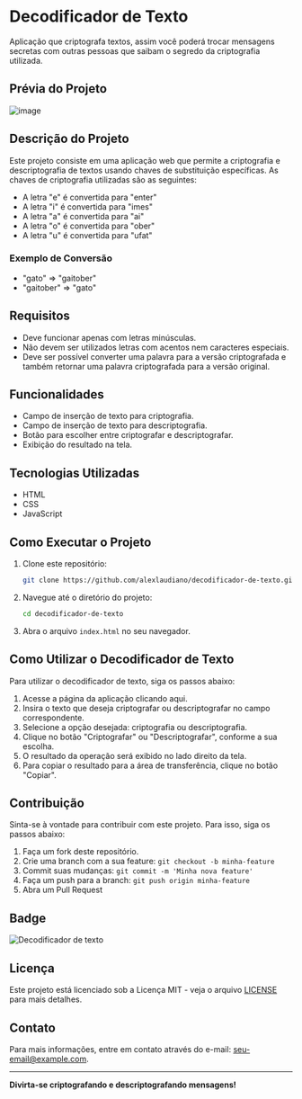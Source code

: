 # Decodificador de Texto

Aplicação que criptografa textos, assim você poderá trocar mensagens secretas com outras pessoas que saibam o segredo da criptografia utilizada.

## Prévia do Projeto

![image](https://github.com/user-attachments/assets/6bc88a6c-7991-4502-8919-57195b33202a)

## Descrição do Projeto

Este projeto consiste em uma aplicação web que permite a criptografia e descriptografia de textos usando chaves de substituição específicas. As chaves de criptografia utilizadas são as seguintes:

- A letra "e" é convertida para "enter"
- A letra "i" é convertida para "imes"
- A letra "a" é convertida para "ai"
- A letra "o" é convertida para "ober"
- A letra "u" é convertida para "ufat"

### Exemplo de Conversão

- "gato" => "gaitober"
- "gaitober" => "gato"

## Requisitos

- Deve funcionar apenas com letras minúsculas.
- Não devem ser utilizados letras com acentos nem caracteres especiais.
- Deve ser possível converter uma palavra para a versão criptografada e também retornar uma palavra criptografada para a versão original.

## Funcionalidades

- Campo de inserção de texto para criptografia.
- Campo de inserção de texto para descriptografia.
- Botão para escolher entre criptografar e descriptografar.
- Exibição do resultado na tela.

## Tecnologias Utilizadas

- HTML
- CSS
- JavaScript

## Como Executar o Projeto

1. Clone este repositório:
    ```bash
    git clone https://github.com/alexlaudiano/decodificador-de-texto.git
    ```
2. Navegue até o diretório do projeto:
    ```bash
    cd decodificador-de-texto
    ```
3. Abra o arquivo `index.html` no seu navegador.

## Como Utilizar o Decodificador de Texto

Para utilizar o decodificador de texto, siga os passos abaixo:

1. Acesse a página da aplicação clicando aqui.
2. Insira o texto que deseja criptografar ou descriptografar no campo correspondente.
3. Selecione a opção desejada: criptografia ou descriptografia.
4. Clique no botão "Criptografar" ou "Descriptografar", conforme a sua escolha.
5. O resultado da operação será exibido no lado direito da tela.
6. Para copiar o resultado para a área de transferência, clique no botão "Copiar".

## Contribuição

Sinta-se à vontade para contribuir com este projeto. Para isso, siga os passos abaixo:

1. Faça um fork deste repositório.
2. Crie uma branch com a sua feature: `git checkout -b minha-feature`
3. Commit suas mudanças: `git commit -m 'Minha nova feature'`
4. Faça um push para a branch: `git push origin minha-feature`
5. Abra um Pull Request

## Badge

![Decodificador de texto](https://github.com/user-attachments/assets/323e754c-6ada-4b9c-a01a-61a198f81b3f)

## Licença

Este projeto está licenciado sob a Licença MIT - veja o arquivo [LICENSE](LICENSE) para mais detalhes.

## Contato

Para mais informações, entre em contato através do e-mail: [seu-email@example.com](mailto:seu-email@example.com).

---

**Divirta-se criptografando e descriptografando mensagens!**
